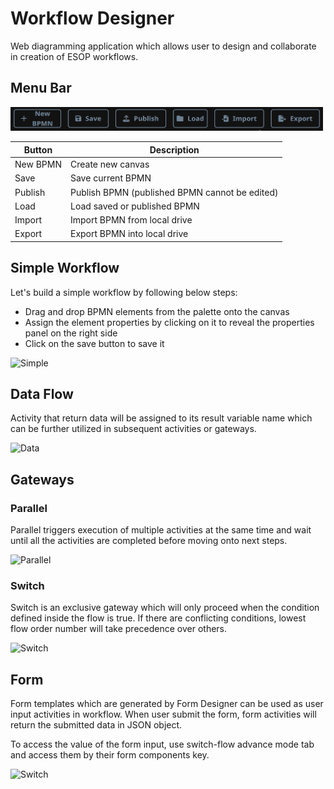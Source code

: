 # Workflow Designer

Web diagramming application which allows user to design and collaborate in creation of ESOP workflows.

## Menu Bar
<img alt="Menu" src="images/menu.png" width="500"/>

| Button   | Description                                    |
|----------|------------------------------------------------|
| New BPMN | Create new canvas                              |
| Save     | Save current BPMN                              |
| Publish  | Publish BPMN (published BPMN cannot be edited) |
| Load     | Load saved or published BPMN                   |
| Import   | Import BPMN from local drive                   |
| Export   | Export BPMN into local drive                   |


## Simple Workflow
Let's build a simple workflow by following below steps:
- Drag and drop BPMN elements from the palette onto the canvas
- Assign the element properties by clicking on it to reveal the properties panel on the right side
- Click on the save button to save it

![Simple](images/wfd_start.gif)

## Data Flow
Activity that return data will be assigned to its result variable name which can be further utilized in subsequent activities or gateways.

![Data](images/wfd_data.gif)

## Gateways
### Parallel
Parallel triggers execution of multiple activities at the same time and wait until all the activities are completed before moving onto next steps.

![Parallel](images/wfd_parallel.gif)

### Switch
Switch is an exclusive gateway which will only proceed when the condition defined inside the flow is true.
If there are conflicting conditions, lowest flow order number will take precedence over others.

![Switch](images/wfd_switch.gif)

## Form
Form templates which are generated by Form Designer can be used as user input activities in workflow.
When user submit the form, form activities will return the submitted data in JSON object.

To access the value of the form input, use switch-flow advance mode tab and access them by their form components key.

![Switch](images/wfd_form.gif)
